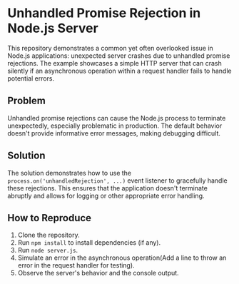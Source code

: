 # Unhandled Promise Rejection in Node.js Server

This repository demonstrates a common yet often overlooked issue in Node.js applications: unexpected server crashes due to unhandled promise rejections.  The example showcases a simple HTTP server that can crash silently if an asynchronous operation within a request handler fails to handle potential errors.

## Problem

Unhandled promise rejections can cause the Node.js process to terminate unexpectedly, especially problematic in production. The default behavior doesn't provide informative error messages, making debugging difficult.

## Solution

The solution demonstrates how to use the `process.on('unhandledRejection', ...)` event listener to gracefully handle these rejections. This ensures that the application doesn't terminate abruptly and allows for logging or other appropriate error handling.

## How to Reproduce

1. Clone the repository.
2. Run `npm install` to install dependencies (if any).
3. Run `node server.js`. 
4. Simulate an error in the asynchronous operation(Add a line to throw an error in the request handler for testing).
5. Observe the server's behavior and the console output.